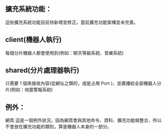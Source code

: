 ## 擴充系統功能：

這些擴充系統功能目前待新增並修正。當前擴充功能架構並未完善。

## client(機器人執行)

每個分片機器人都會使用到(例如：聊天等級系統、音樂系統)

## shared(分片處理器執行)

只需要 1 個來接收內容(從網址之類的，或是占用 Port )，並廣播給全部機器人分片(例如：地震警報系統)

## 例外：

網頁 這是一個例外狀況，因為網頁會與其他命令、資料、擴充功能做整合，所以不會放在擴充功能的類別，算是機器人本身的一部分。
